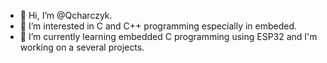 - 👋 Hi, I’m @Qcharczyk.
- 👀 I’m interested in C and C++ programming especially in embeded.
- 🌱 I’m currently learning embedded C programming using ESP32 and I'm working on a several projects.


<!---
//Qcharczyk/Qcharczyk is a ✨ special ✨ repository because its `README.md` (this file) appears on your GitHub profile.
You can click the Preview link to take a look at your changes.
--->
